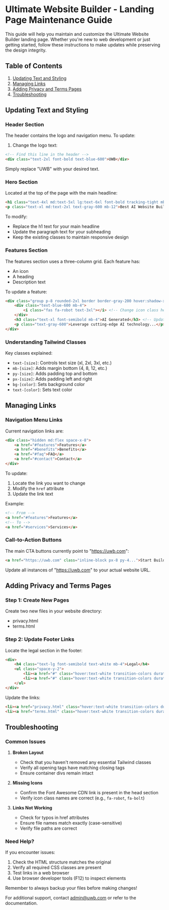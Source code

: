 # Ultimate Website Builder - Landing Page Maintenance Guide

This guide will help you maintain and customize the Ultimate Website Builder landing page. Whether you're new to web development or just getting started, follow these instructions to make updates while preserving the design integrity.

## Table of Contents
1. [Updating Text and Styling](#updating-text-and-styling)
2. [Managing Links](#managing-links)
3. [Adding Privacy and Terms Pages](#adding-privacy-and-terms-pages)
4. [Troubleshooting](#troubleshooting)

## Updating Text and Styling

### Header Section
The header contains the logo and navigation menu. To update:

1. Change the logo text:
```html
<!-- Find this line in the header -->
<div class="text-2xl font-bold text-blue-600">UWB</div>
```
Simply replace "UWB" with your desired text.

### Hero Section
Located at the top of the page with the main headline:

```html
<h1 class="text-4xl md:text-5xl lg:text-6xl font-bold tracking-tight mb-8">Ultimate Website Builder</h1>
<p class="text-xl md:text-2xl text-gray-600 mb-12">Best AI Website Builder In The World</p>
```

To modify:
- Replace the h1 text for your main headline
- Update the paragraph text for your subheading
- Keep the existing classes to maintain responsive design

### Features Section
The features section uses a three-column grid. Each feature has:
- An icon
- A heading
- Description text

To update a feature:
```html
<div class="group p-8 rounded-2xl border border-gray-200 hover:shadow-xl transition-all duration-300">
    <div class="text-blue-600 mb-4">
        <i class="fas fa-robot text-3xl"></i> <!-- Change icon class here -->
    </div>
    <h3 class="text-xl font-semibold mb-4">AI Generated</h3> <!-- Update heading -->
    <p class="text-gray-600">Leverage cutting-edge AI technology...</p> <!-- Update description -->
</div>
```

### Understanding Tailwind Classes
Key classes explained:
- `text-[size]`: Controls text size (xl, 2xl, 3xl, etc.)
- `mb-[size]`: Adds margin bottom (4, 8, 12, etc.)
- `py-[size]`: Adds padding top and bottom
- `px-[size]`: Adds padding left and right
- `bg-[color]`: Sets background color
- `text-[color]`: Sets text color

## Managing Links

### Navigation Menu Links
Current navigation links are:
```html
<div class="hidden md:flex space-x-8">
    <a href="#features">Features</a>
    <a href="#benefits">Benefits</a>
    <a href="#faq">FAQ</a>
    <a href="#contact">Contact</a>
</div>
```

To update:
1. Locate the link you want to change
2. Modify the `href` attribute
3. Update the link text

Example:
```html
<!-- From -->
<a href="#features">Features</a>
<!-- To -->
<a href="#services">Services</a>
```

### Call-to-Action Buttons
The main CTA buttons currently point to "https://uwb.com":
```html
<a href="https://uwb.com" class="inline-block px-8 py-4...">Start Building Now</a>
```

Update all instances of "https://uwb.com" to your actual website URL.

## Adding Privacy and Terms Pages

### Step 1: Create New Pages
Create two new files in your website directory:
- privacy.html
- terms.html

### Step 2: Update Footer Links
Locate the legal section in the footer:
```html
<div>
    <h4 class="text-lg font-semibold text-white mb-4">Legal</h4>
    <ul class="space-y-2">
        <li><a href="#" class="hover:text-white transition-colors duration-300">Privacy Policy</a></li>
        <li><a href="#" class="hover:text-white transition-colors duration-300">Terms of Service</a></li>
    </ul>
</div>
```

Update the links:
```html
<li><a href="privacy.html" class="hover:text-white transition-colors duration-300">Privacy Policy</a></li>
<li><a href="terms.html" class="hover:text-white transition-colors duration-300">Terms of Service</a></li>
```

## Troubleshooting

### Common Issues

1. **Broken Layout**
   - Check that you haven't removed any essential Tailwind classes
   - Verify all opening tags have matching closing tags
   - Ensure container divs remain intact

2. **Missing Icons**
   - Confirm the Font Awesome CDN link is present in the head section
   - Verify icon class names are correct (e.g., `fa-robot`, `fa-bolt`)

3. **Links Not Working**
   - Check for typos in href attributes
   - Ensure file names match exactly (case-sensitive)
   - Verify file paths are correct

### Need Help?
If you encounter issues:
1. Check the HTML structure matches the original
2. Verify all required CSS classes are present
3. Test links in a web browser
4. Use browser developer tools (F12) to inspect elements

Remember to always backup your files before making changes!

For additional support, contact admin@uwb.com or refer to the documentation.